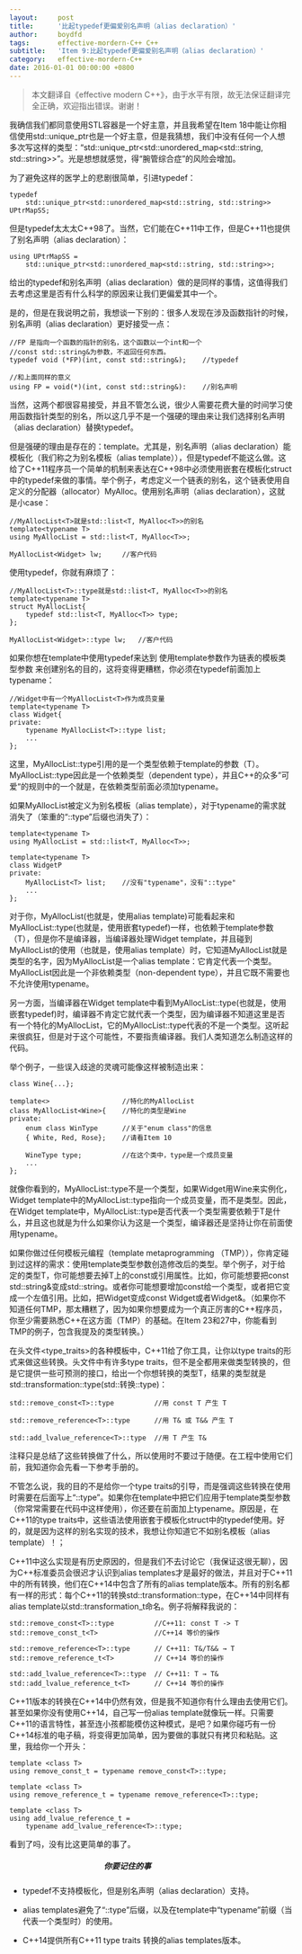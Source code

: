 ```yaml
---
layout:     post
title:      '比起typedef更偏爱别名声明（alias declaration）'
author:     boydfd
tags:       effective-mordern-C++ C++
subtitle:   'Item 9:比起typedef更偏爱别名声明（alias declaration）'
category:   effective-mordern-C++
date: 2016-01-01 00:00:00 +0800
---
```


> 本文翻译自《effective modern C++》，由于水平有限，故无法保证翻译完全正确，欢迎指出错误。谢谢！

我确信我们都同意使用STL容器是一个好主意，并且我希望在Item 18中能让你相信使用std::unique_ptr也是一个好主意，但是我猜想，我们中没有任何一个人想多次写这样的类型：“std::unique_ptr<std::unordered_map<std::string, std::string>>”。光是想想就感觉，得“腕管综合症”的风险会增加。

为了避免这样的医学上的悲剧很简单，引进typedef：

	typedef
		std::unique_ptr<std::unordered_map<std::string, std::string>>
	UPtrMapSS;

但是typedef太太太C++98了。当然，它们能在C++11中工作，但是C++11也提供了别名声明（alias declaration）：

	using UPtrMapSS =
		std::unique_ptr<std::unordered_map<std::string, std::string>>;

给出的typedef和别名声明（alias declaration）做的是同样的事情，这值得我们去考虑这里是否有什么科学的原因来让我们更偏爱其中一个。

是的，但是在我说明之前，我想谈一下别的：很多人发现在涉及函数指针的时候，别名声明（alias declaration）更好接受一点：

	//FP 是指向一个函数的指针的别名，这个函数以一个int和一个
	//const std::string&为参数，不返回任何东西。
	typedef void (*FP)(int, const std::string&);	//typedef

	//和上面同样的意义
	using FP = void(*)(int, const std::string&):	//别名声明

当然，这两个都很容易接受，并且不管怎么说，很少人需要花费大量的时间学习使用函数指针类型的别名，所以这几乎不是一个强硬的理由来让我们选择别名声明（alias declaration）替换typedef。

但是强硬的理由是存在的：template。尤其是，别名声明（alias declaration）能模板化（我们称之为别名模板（alias template）），但是typedef不能这么做。这给了C++11程序员一个简单的机制来表达在C++98中必须使用嵌套在模板化struct中的typedef来做的事情。举个例子，考虑定义一个链表的别名，这个链表使用自定义的分配器（allocator）MyAlloc。使用别名声明（alias declaration），这就是小case：

	//MyAllocList<T>就是std::list<T, MyAlloc<T>>的别名
	template<typename T>
	using MyAllocList = std::list<T, MyAlloc<T>>;

	MyAllocList<Widget> lw;		//客户代码

使用typedef，你就有麻烦了：

	//MyAllocList<T>::type就是std::list<T, MyAlloc<T>>的别名
	template<typename T>
	struct MyAllocList{
		typedef std::list<T, MyAlloc<T>> type;
	};

	MyAllocList<Widget>::type lw;	//客户代码

如果你想在template中使用typedef来达到 使用template参数作为链表的模板类型参数 来创建别名的目的，这将变得更糟糕，你必须在typedef前面加上typename：

	//Widget中有一个MyAllocList<T>作为成员变量
	template<typename T>
	class Widget{
	private:
		typename MyAllocList<T>::type list;
		...
	};

这里，MyAllocList<T>::type引用的是一个类型依赖于template的参数（T）。MyAllocList<T>::type因此是一个依赖类型（dependent type），并且C++的众多”可爱“的规则中的一个就是，在依赖类型前面必须加typename。

如果MyAllocList被定义为别名模板（alias template），对于typename的需求就消失了（笨重的“::type”后缀也消失了）：

	template<typename T>
	using MyAllocList = std::list<T, MyAlloc<T>>;

	template<typename T>
	class WidgetP
	private:
		MyAllocList<T> list;	//没有"typename"，没有"::type"
		...
	};

对于你，MyAllocList<T>(也就是，使用alias template)可能看起来和MyAllocList<T>::type(也就是，使用嵌套typedef)一样，也依赖于template参数（T），但是你不是编译器，当编译器处理Widget template，并且碰到MyAllocList<T>的使用（也就是，使用alias template）时，它知道MyAllocList<T>就是类型的名字，因为MyAllocList是一个alias template：它肯定代表一个类型。MyAllocList<T>因此是一个非依赖类型（non-dependent type），并且它既不需要也不允许使用typename。

另一方面，当编译器在Widget template中看到MyAllocList<T>::type(也就是，使用嵌套typedef)时，编译器不肯定它就代表一个类型，因为编译器不知道这里是否有一个特化的MyAllocList，它的MyAllocList<T>::type代表的不是一个类型。这听起来很疯狂，但是对于这个可能性，不要指责编译器。我们人类知道怎么制造这样的代码。

举个例子，一些误入歧途的灵魂可能像这样被制造出来：

	class Wine{...};
	
	template<>					//特化的MyAllocList
	class MyAllocList<Wine>{	//特化的类型是Wine
	private:
		enum class WinType		//关于"enum class"的信息
		{ White, Red, Rose};	//请看Item 10

		WineType type;			//在这个类中，type是一个成员变量
		...
	};

就像你看到的，MyAllocList<Wine>::type不是一个类型，如果Widget用Wine来实例化，Widget template中的MyAllocList<T>::type指向一个成员变量，而不是类型。因此，在Widget template中，MyAllocList<T>::type是否代表一个类型需要依赖于T是什么，并且这也就是为什么如果你认为这是一个类型，编译器还是坚持让你在前面使用typename。

如果你做过任何模板元编程（template metaprogramming （TMP）），你肯定碰到过这样的需求：使用template类型参数创造修改后的类型。举个例子，对于给定的类型T，你可能想要去掉T上的const或引用属性。比如，你可能想要把const std::string&变成std::string。或者你可能想要增加const给一个类型，或者把它变成一个左值引用。比如，把Widget变成const Widget或者Widget&。（如果你不知道任何TMP，那太糟糕了，因为如果你想要成为一个真正厉害的C++程序员，你至少需要熟悉C++在这方面（TMP）的基础。在Item 23和27中，你能看到TMP的例子，包含我提及的类型转换。）

在头文件<type_traits>的各种模板中，C++11给了你工具，让你以type traits的形式来做这些转换。头文件中有许多type traits，但不是全都用来做类型转换的，但是它提供一些可预测的接口，给出一个你想转换的类型T，结果的类型就是std::transformation<T>::type(std::转换<T>::type)：

	std::remove_const<T>::type			//用 const T 产生 T
	
	std::remove_reference<T>::type		//用 T& 或 T&& 产生 T

	std::add_lvalue_reference<T>::type	//用 T 产生 T&

注释只是总结了这些转换做了什么，所以使用时不要过于随便。在工程中使用它们前，我知道你会先看一下参考手册的。

不管怎么说，我的目的不是给你一个type traits的引导，而是强调这些转换在使用时需要在后面写上“::type”。如果你在template中把它们应用于template类型参数（你常常需要在代码中这样使用），你还要在前面加上typename。原因是，在C++11的type traits中，这些语法使用嵌套于模板化struct中的typedef使用。好的，就是因为这样的别名实现的技术，我想让你知道它不如别名模板（alias template）！；

C++11中这么实现是有历史原因的，但是我们不去讨论它（我保证这很无聊），因为C++标准委员会很迟才认识到alias templates才是最好的做法，并且对于C++11中的所有转换，他们在C++14中包含了所有的alias template版本。所有的别名都有一样的形式：每个C++11的转换std::transformation<T>::type，在C++14中同样有alias template以std::transformation_t命名。例子将解释我说的：

	std::remove_const<T>::type			//C++11: const T -> T
	std::remove_const_t<T>				//C++14 等价的操作

	std::remove_reference<T>::type 		// C++11: T&/T&& → T
	std::remove_reference_t<T> 			// C++14 等价的操作

	std::add_lvalue_reference<T>::type 	// C++11: T → T&
	std::add_lvalue_reference_t<T> 		// C++14 等价的操作

C++11版本的转换在C++14中仍然有效，但是我不知道你有什么理由去使用它们。甚至如果你没有使用C++14，自己写一份alias template就像玩一样。只需要C++11的语言特性，甚至连小孩都能模仿这种模式，是吧？如果你碰巧有一份C++14标准的电子稿，将变得更加简单，因为要做的事就只有拷贝和粘贴。这里，我给你一个开头：

	template <class T>
	using remove_const_t = typename remove_const<T>::type;

	template <class T>
	using remove_reference_t = typename remove_reference<T>::type;
	
	template <class T>
	using add_lvalue_reference_t =
		typename add_lvalue_reference<T>::type;

看到了吗，没有比这更简单的事了。

##### 　　　　　　　　　　　　你要记住的事
- typedef不支持模板化，但是别名声明（alias declaration）支持。

- alias templates避免了“::type”后缀，以及在template中“typename”前缀（当代表一个类型时）的使用。
- C++14提供所有C++11 type traits 转换的alias templates版本。